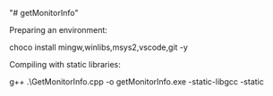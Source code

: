 "# getMonitorInfo" 


Preparing an environment:

choco install mingw,winlibs,msys2,vscode,git -y


Compiling with static libraries:

 g++ .\GetMonitorInfo.cpp -o getMonitorInfo.exe -static-libgcc -static